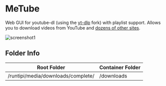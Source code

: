 # MeTube

Web GUI for youtube-dl (using the [yt-dlp](https://github.com/yt-dlp/yt-dlp) fork) with playlist support. Allows you to download videos from YouTube and [dozens of other sites](https://github.com/yt-dlp/yt-dlp/blob/master/supportedsites.md).

![screenshot1](https://raw.githubusercontent.com/alexta69/metube/master/screenshot.gif)

## Folder Info

| Root Folder                        | Container Folder |
| ---------------------------------- | ---------------- |
| /runtipi/media/downloads/complete/ | /downloads       |